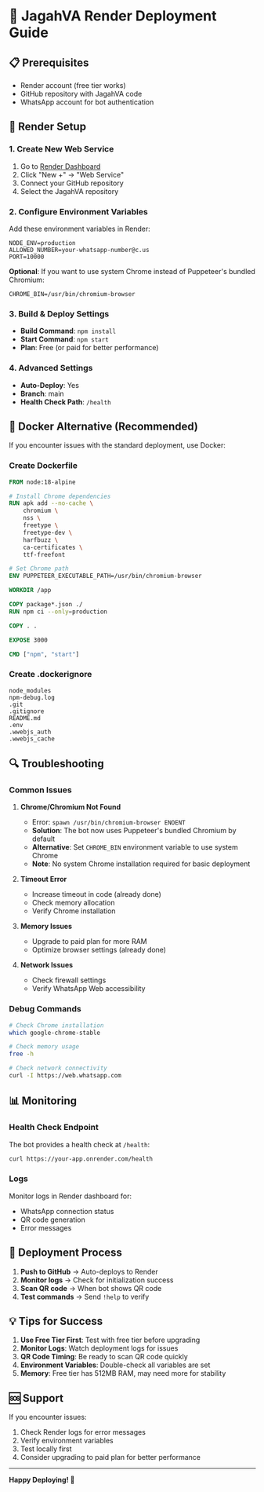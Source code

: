 # 🚀 JagahVA Render Deployment Guide

## 📋 Prerequisites

- Render account (free tier works)
- GitHub repository with JagahVA code
- WhatsApp account for bot authentication

## 🔧 Render Setup

### 1. Create New Web Service

1. Go to [Render Dashboard](https://dashboard.render.com/)
2. Click "New +" → "Web Service"
3. Connect your GitHub repository
4. Select the JagahVA repository

### 2. Configure Environment Variables

Add these environment variables in Render:

```env
NODE_ENV=production
ALLOWED_NUMBER=your-whatsapp-number@c.us
PORT=10000
```

**Optional**: If you want to use system Chrome instead of Puppeteer's bundled Chromium:
```env
CHROME_BIN=/usr/bin/chromium-browser
```

### 3. Build & Deploy Settings

- **Build Command**: `npm install`
- **Start Command**: `npm start`
- **Plan**: Free (or paid for better performance)

### 4. Advanced Settings

- **Auto-Deploy**: Yes
- **Branch**: main
- **Health Check Path**: `/health`

## 🐳 Docker Alternative (Recommended)

If you encounter issues with the standard deployment, use Docker:

### Create Dockerfile

```dockerfile
FROM node:18-alpine

# Install Chrome dependencies
RUN apk add --no-cache \
    chromium \
    nss \
    freetype \
    freetype-dev \
    harfbuzz \
    ca-certificates \
    ttf-freefont

# Set Chrome path
ENV PUPPETEER_EXECUTABLE_PATH=/usr/bin/chromium-browser

WORKDIR /app

COPY package*.json ./
RUN npm ci --only=production

COPY . .

EXPOSE 3000

CMD ["npm", "start"]
```

### Create .dockerignore

```
node_modules
npm-debug.log
.git
.gitignore
README.md
.env
.wwebjs_auth
.wwebjs_cache
```

## 🔍 Troubleshooting

### Common Issues

1. **Chrome/Chromium Not Found**
   - Error: `spawn /usr/bin/chromium-browser ENOENT`
   - **Solution**: The bot now uses Puppeteer's bundled Chromium by default
   - **Alternative**: Set `CHROME_BIN` environment variable to use system Chrome
   - **Note**: No system Chrome installation required for basic deployment

2. **Timeout Error**
   - Increase timeout in code (already done)
   - Check memory allocation
   - Verify Chrome installation

3. **Memory Issues**
   - Upgrade to paid plan for more RAM
   - Optimize browser settings (already done)

4. **Network Issues**
   - Check firewall settings
   - Verify WhatsApp Web accessibility

### Debug Commands

```bash
# Check Chrome installation
which google-chrome-stable

# Check memory usage
free -h

# Check network connectivity
curl -I https://web.whatsapp.com
```

## 📊 Monitoring

### Health Check Endpoint

The bot provides a health check at `/health`:

```bash
curl https://your-app.onrender.com/health
```

### Logs

Monitor logs in Render dashboard for:
- WhatsApp connection status
- QR code generation
- Error messages

## 🔄 Deployment Process

1. **Push to GitHub** → Auto-deploys to Render
2. **Monitor logs** → Check for initialization success
3. **Scan QR code** → When bot shows QR code
4. **Test commands** → Send `!help` to verify

## 💡 Tips for Success

1. **Use Free Tier First**: Test with free tier before upgrading
2. **Monitor Logs**: Watch deployment logs for issues
3. **QR Code Timing**: Be ready to scan QR code quickly
4. **Environment Variables**: Double-check all variables are set
5. **Memory**: Free tier has 512MB RAM, may need more for stability

## 🆘 Support

If you encounter issues:

1. Check Render logs for error messages
2. Verify environment variables
3. Test locally first
4. Consider upgrading to paid plan for better performance

---

**Happy Deploying! 🎉** 